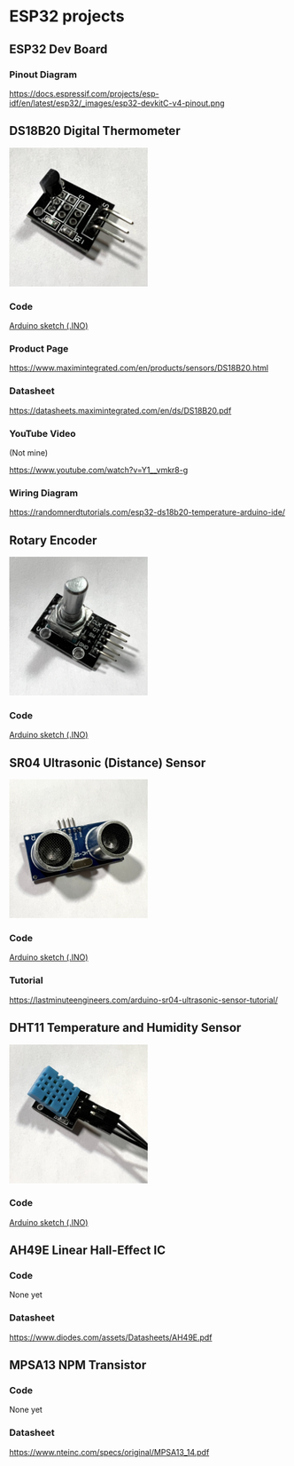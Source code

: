 # ESP32 projects

## ESP32 Dev Board

### Pinout Diagram
https://docs.espressif.com/projects/esp-idf/en/latest/esp32/_images/esp32-devkitC-v4-pinout.png

## DS18B20 Digital Thermometer

<img src="digital_thermometer/DS18B20_digital_thermometer.jpg" width="250" alt="DS18B20_digital_thermometer">

### Code
[Arduino sketch (.INO)](digital_thermometer/digital_thermometer.ino)

### Product Page
https://www.maximintegrated.com/en/products/sensors/DS18B20.html

### Datasheet
https://datasheets.maximintegrated.com/en/ds/DS18B20.pdf

### YouTube Video
(Not mine)

https://www.youtube.com/watch?v=Y1__vmkr8-g

### Wiring Diagram
https://randomnerdtutorials.com/esp32-ds18b20-temperature-arduino-ide/

## Rotary Encoder

<img src="rotaryEncoder/rotary_encoder.jpg" width="250" alt="rotary_encoder">

### Code
[Arduino sketch (.INO)](rotaryEncoder/rotaryEncoder.ino)

## SR04 Ultrasonic (Distance) Sensor

<img src="distance/HC-SR04_ultrasonic.jpg" width="250" alt="ultrasonic sensor">

### Code
[Arduino sketch (.INO)](distance/distance.ino)

### Tutorial
https://lastminuteengineers.com/arduino-sr04-ultrasonic-sensor-tutorial/

## DHT11 Temperature and Humidity Sensor

<img src="blue_temp_humidity/DHT11_temperature_humidity.jpg" width="250" alt="DHT11_temperature_humidity">

### Code
[Arduino sketch (.INO)](rotaryEncoder/rotaryEncoder.ino)

## AH49E Linear Hall-Effect IC

### Code
None yet

### Datasheet
https://www.diodes.com/assets/Datasheets/AH49E.pdf


## MPSA13 NPM Transistor

### Code
None yet

### Datasheet
https://www.nteinc.com/specs/original/MPSA13_14.pdf